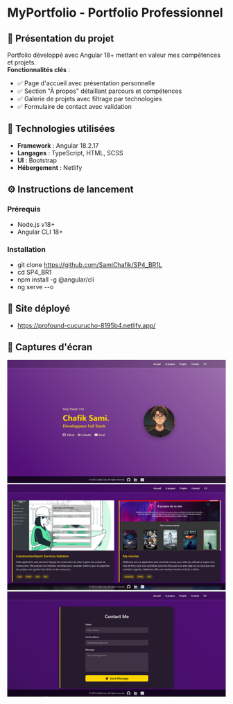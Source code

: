 # MyPortfolio - Portfolio Professionnel

## 📌 Présentation du projet
Portfolio développé avec Angular 18+ mettant en valeur mes compétences et projets.  
**Fonctionnalités clés** :
- ✅ Page d'accueil avec présentation personnelle
- ✅ Section "À propos" détaillant parcours et compétences
- ✅ Galerie de projets avec filtrage par technologies
- ✅ Formulaire de contact avec validation

## 🚀 Technologies utilisées
- **Framework** : Angular 18.2.17
- **Langages** : TypeScript, HTML, SCSS
- **UI** : Bootstrap
- **Hébergement** : Netlify

## ⚙️ Instructions de lancement

### Prérequis
- Node.js v18+
- Angular CLI 18+

### Installation

- git clone https://github.com/SamiChafik/SP4_BR1L
- cd SP4_BR1
- npm install -g @angular/cli
- ng serve --o


## 🔗 Site déployé

- https://profound-cucurucho-8195b4.netlify.app/

## 📸 Captures d'écran

![accueil](/screenshots/Screenshot%202025-04-20%20183945.png)
![projets](/screenshots/Screenshot%202025-04-13%20000341.png)
![contact](/screenshots/Screenshot%202025-04-13%20000411.png)

